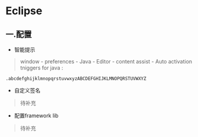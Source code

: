 # Eclipse

## 一.配置

- 智能提示

> window - preferences - Java - Editor - content assist - Auto activation tniggers for java : 

```
.abcdefghijklmnopqrstuvwxyzABCDEFGHIJKLMNOPQRSTUVWXYZ

```

- 自定义签名

> 待补充

- 配置framework lib

> 待补充